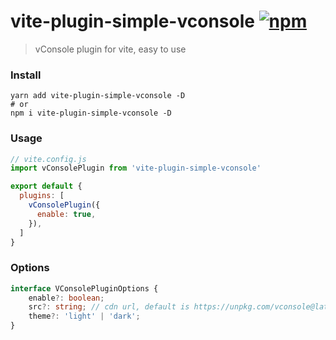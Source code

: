 # vite-plugin-simple-vconsole [![npm](https://img.shields.io/npm/v/vite-plugin-simple-vconsole.svg)](https://npmjs.com/package/vite-plugin-simple-vconsole)

> vConsole plugin for vite, easy to use
### Install
```shell
yarn add vite-plugin-simple-vconsole -D
# or
npm i vite-plugin-simple-vconsole -D
```

### Usage

```js
// vite.config.js
import vConsolePlugin from 'vite-plugin-simple-vconsole'

export default {
  plugins: [
    vConsolePlugin({
      enable: true,
    }),
  ]
}
```

### Options
```ts
interface VConsolePluginOptions {
    enable?: boolean;
    src?: string; // cdn url, default is https://unpkg.com/vconsole@latest/dist/vconsole.min.js
    theme?: 'light' | 'dark';
}
```
